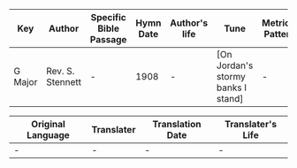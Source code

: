 Key | Author   | Specific Bible Passage     |Hymn Date |Author's life |Tune |Metrical Pattern   |Composer/Source
-- | --------- | ---------------------------|----------|--------------|-----|-------------------|-------------  
G Major |Rev. S. Stennett |- |1908 |- |[On Jordan's stormy banks I stand] |- |T. C. O'Kane

Original Language | Translater | Translation Date   | Translater's Life  
----------------- | --------- | --------------------|-------------     
\- |- |- |-
